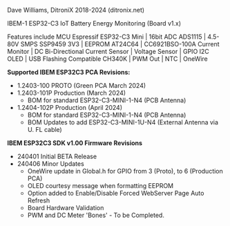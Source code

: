 Dave Williams, DitroniX 2018-2024 (ditronix.net)

IBEM-1 ESP32-C3 IoT Battery Energy Monitoring (Board v1.x)

Features include MCU Espressif ESP32-C3 Mini | 16bit ADC ADS1115 | 4.5-80V SMPS SSP9459 3V3 | EEPROM AT24C64 | CC6921BSO-100A Current Monitor | DC Bi-Directional Current Sensor | Voltage Sensor | GPIO I2C OLED | USB Flashing Compatible CH340K | PWM Out | NTC | OneWire

**Supported IBEM ESP32C3 PCA Revisions:**
- 1.2403-100 PROTO (Green PCA March 2024)
 - 1.2403-101P Production (March 2024)
	 - BOM for standard ESP32-C3-MINI-1-N4  (PCB Antenna)
 - 1.2404-102P Production  (April 2024)
	 - BOM for standard ESP32-C3-MINI-1-N4  (PCB Antenna)
	 - BOM Updates to add ESP32-C3-MINI-1U-N4 (External Antenna via U. FL cable)
   
**IBEM ESP32C3 SDK v1.00 Firmware Revisions**
 - 240401 Initial BETA Release
 - 240406 Minor Updates
 	 - OneWire update in Global.h for GPIO from 3 (Proto), to 6 (Production PCA)
	 - OLED courtesy message when formatting EEPROM
	 - Option added to Enable/Disable Forced WebServer Page Auto Refresh
	 - Board Hardware Validation
	 - PWM and DC Meter 'Bones' - To be Completed.
